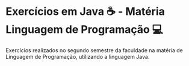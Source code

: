 # Exercícios em Java ☕ - Matéria Linguagem de Programação 💻
Exercícios realizados no segundo semestre da faculdade na matéria de Linguagem de Programação, utilizando a linguagem Java.
